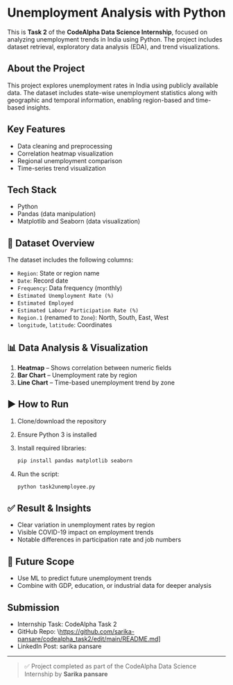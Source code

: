 # Unemployment Analysis with Python

This is **Task 2** of the **CodeAlpha Data Science Internship**, focused on analyzing unemployment trends in India using Python. The project includes dataset retrieval, exploratory data analysis (EDA), and trend visualizations.

##  About the Project

This project explores unemployment rates in India using publicly available data. The dataset includes state-wise unemployment statistics along with geographic and temporal information, enabling region-based and time-based insights.

##  Key Features

* Data cleaning and preprocessing
* Correlation heatmap visualization
* Regional unemployment comparison
* Time-series trend visualization

## Tech Stack

* Python
* Pandas (data manipulation)
* Matplotlib and Seaborn (data visualization)

## 📁 Dataset Overview

The dataset includes the following columns:

* `Region`: State or region name
* `Date`: Record date
* `Frequency`: Data frequency (monthly)
* `Estimated Unemployment Rate (%)`
* `Estimated Employed`
* `Estimated Labour Participation Rate (%)`
* `Region.1` (renamed to `Zone`): North, South, East, West
* `longitude`, `latitude`: Coordinates

## 📊 Data Analysis & Visualization

1. **Heatmap** – Shows correlation between numeric fields
2. **Bar Chart** – Unemployment rate by region
3. **Line Chart** – Time-based unemployment trend by zone

## ▶️ How to Run

1. Clone/download the repository
2. Ensure Python 3 is installed
3. Install required libraries:

   ```bash
   pip install pandas matplotlib seaborn
   ```
4. Run the script:

   ```bash
   python task2unemployee.py
   ```

## ✅ Result & Insights

* Clear variation in unemployment rates by region
* Visible COVID-19 impact on employment trends
* Notable differences in participation rate and job numbers

## 🚀 Future Scope

* Use ML to predict future unemployment trends
* Combine with GDP, education, or industrial data for deeper analysis

##   Submission

* Internship Task: CodeAlpha Task 2
* GitHub Repo: \https://github.com/sarika-pansare/codealpha_task2/edit/main/README.md]
* LinkedIn Post: sarika pansare

---

> ✅ Project completed as part of the CodeAlpha Data Science Internship by **Sarika pansare**
